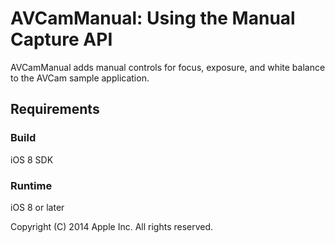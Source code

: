 # AVCamManual: Using the Manual Capture API

AVCamManual adds manual controls for focus, exposure, and white balance to the AVCam sample application.

## Requirements

### Build

iOS 8 SDK

### Runtime

iOS 8 or later

Copyright (C) 2014 Apple Inc. All rights reserved.
